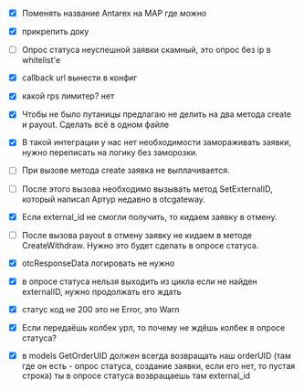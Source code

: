 - [x] Поменять название Antarex на MAP где можно


- [x] прикрепить доку

- [ ] Опрос статуса неуспешной заявки скамный, это опрос без ip в whitelist'е

- [x] callback url вынести в конфиг

- [x] какой rps лимитер? нет

- [x] Чтобы не было путаницы предлагаю не делить на два метода create и payout. Сделать всё в одном файле

- [x] В такой интеграции у нас нет необходимости замораживать заявки, нужно переписать на логику без заморозки.
- [ ] При вызове метода create заявка не выплачивается. 
- [ ] После этого вызова необходимо вызывать метод SetExternalID, который написал Артур недавно в otcgateway.
- [x] Если external_id не смогли получить, то кидаем заявку в отмену.  
- [ ] После вызова payout в отмену заявку не кидаем в методе CreateWithdraw. Нужно это будет сделать в опросе статуса.

- [x] otcResponseData логировать не нужно

- [x] в опросе статуса нельзя выходить из цикла если не найден externalID, нужно продолжать его ждать

- [x] статус код не 200 это не Error, это Warn

- [x] Если передаёшь колбек урл, то почему не ждёшь колбек в опросе статуса?

- [x] в models  GetOrderUID должен всегда возвращать наш orderUID (там где он есть - опрос статуса, создание заявки, если его нет, то пустая строка) ты в опросе статуса возвращаешь там external_id